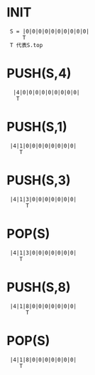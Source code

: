 # INIT
```
 S = |0|0|0|0|0|0|0|0|0|0|
     T
 T 代表S.top
```
# PUSH(S,4)
```
  |4|0|0|0|0|0|0|0|0|0|
   T  
```
# PUSH(S,1)
```
 |4|1|0|0|0|0|0|0|0|0|
    T
```
# PUSH(S,3)
```
 |4|1|3|0|0|0|0|0|0|0|
      T
```
# POP(S)
```
 |4|1|3|0|0|0|0|0|0|0|
    T
```
# PUSH(S,8)
```
 |4|1|8|0|0|0|0|0|0|0|
      T
```
# POP(S)
```
 |4|1|8|0|0|0|0|0|0|0|
    T
```
